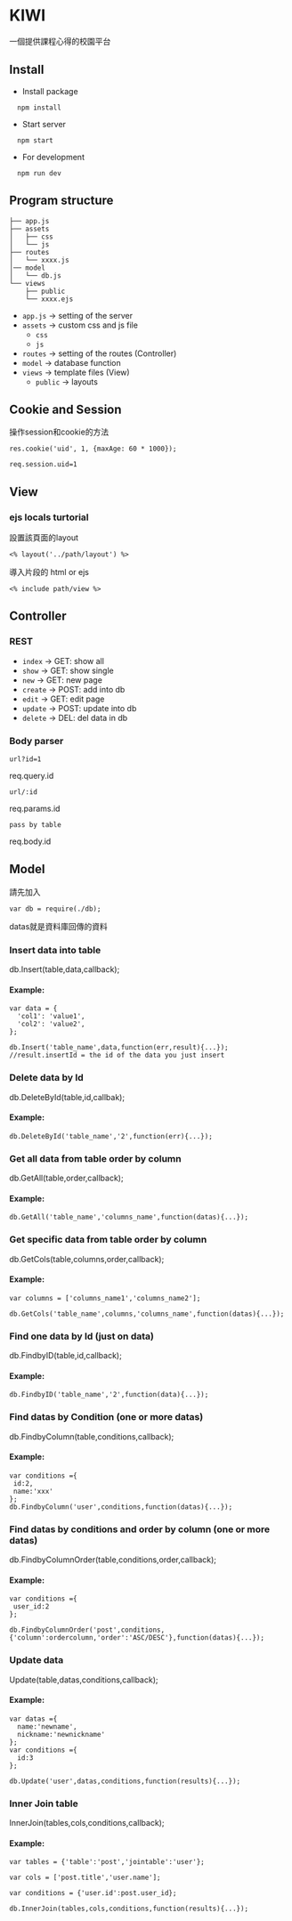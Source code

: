 # KIWI

一個提供課程心得的校園平台

## Install

- Install package
```
  npm install
```

- Start server
```
  npm start
```

- For development
```
  npm run dev
```

## Program structure

```
├── app.js
├── assets
│   ├── css
│   └── js
├── routes   
│   └── xxxx.js  
│── model
│   └── db.js  
└── views
    ├── public
    └── xxxx.ejs
```

- `app.js` -> setting of the server
- `assets` -> custom css and js file
  - `css`
  - `js`
- `routes` -> setting of the routes (Controller)
- `model` -> database function
- `views` -> template files (View)
  - `public` -> layouts

## Cookie and Session

操作session和cookie的方法

`res.cookie('uid', 1, {maxAge: 60 * 1000});`

`req.session.uid=1`

## View

### ejs locals turtorial

設置該頁面的layout

`<% layout('../path/layout') %>`

導入片段的 html or ejs

`<% include path/view %>`

## Controller

### REST

- `index` -> GET: show all
- `show` -> GET: show single
- `new` -> GET: new page
- `create` -> POST: add into db
- `edit` -> GET: edit page
- `update` -> POST: update into db
- `delete` -> DEL: del data in db

### Body parser

`url?id=1`

req.query.id

`url/:id`

req.params.id

`pass by table`

req.body.id

## Model

請先加入

`var db = require(./db);`

datas就是資料庫回傳的資料

### Insert data into table

db.Insert(table,data,callback);

#### Example:

```
var data = {
  'col1': 'value1',
  'col2': 'value2',
};

db.Insert('table_name',data,function(err,result){...});
//result.insertId = the id of the data you just insert
```

### Delete data by Id

db.DeleteById(table,id,callbak);

#### Example:

`db.DeleteById('table_name','2',function(err){...});`

### Get all data from table order by column

db.GetAll(table,order,callback);

#### Example:

`db.GetAll('table_name','columns_name',function(datas){...});`

### Get specific data from table order by column

db.GetCols(table,columns,order,callback);

#### Example:

```
var columns = ['columns_name1','columns_name2'];

db.GetCols('table_name',columns,'columns_name',function(datas){...});
```

### Find one data by Id (just on data)

db.FindbyID(table,id,callback);

#### Example:

`db.FindbyID('table_name','2',function(data){...});`

### Find datas by Condition (one or more datas)

db.FindbyColumn(table,conditions,callback);

#### Example:

```
var conditions ={
 id:2,
 name:'xxx'
};
db.FindbyColumn('user',conditions,function(datas){...});
```

### Find datas by conditions and order by column (one or more datas)

db.FindbyColumnOrder(table,conditions,order,callback);

#### Example:

```
var conditions ={
 user_id:2
};

db.FindbyColumnOrder('post',conditions,{'column':ordercolumn,'order':'ASC/DESC'},function(datas){...});
```

### Update data

Update(table,datas,conditions,callback);

#### Example:

```
var datas ={
  name:'newname',
  nickname:'newnickname'
};
var conditions ={
  id:3
};

db.Update('user',datas,conditions,function(results){...});
```

### Inner Join table

InnerJoin(tables,cols,conditions,callback);

#### Example:
```
var tables = {'table':'post','jointable':'user'};

var cols = ['post.title','user.name'];

var conditions = {'user.id':post.user_id};

db.InnerJoin(tables,cols,conditions,function(results){...});
```
